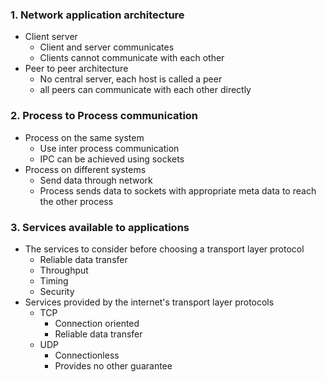 
### 1. Network application architecture
- Client server
	- Client and server communicates
	- Clients cannot communicate with each other
- Peer to peer architecture
	- No central server, each host is called a peer
	- all peers can communicate with each other directly

### 2. Process to Process communication 
- Process on the same system
	- Use inter process communication 
	- IPC can be achieved using sockets
- Process on different systems
	- Send data through network
	- Process sends data to sockets with appropriate meta data to reach the other process 

### 3. Services available to applications
- The services to consider before choosing a transport layer protocol
	- Reliable data transfer
	- Throughput
	- Timing
	- Security
- Services provided by the internet's transport layer protocols
	- TCP
		- Connection oriented
		- Reliable data transfer
	- UDP
		- Connectionless
		- Provides no other guarantee 